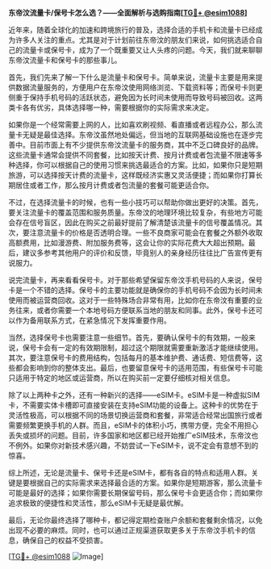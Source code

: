 **东帝汶流量卡/保号卡怎么选？——全面解析与选购指南[[TG💪+ @esim1088](https://t.me/s/esim1088)]**

近年来，随着全球化的加速和跨境旅行的普及，选择合适的手机卡和流量卡已经成为许多人关注的重点。尤其是对于计划前往东帝汶的朋友们来说，如何挑选适合自己的流量卡或保号卡，成为了一个既重要又让人头疼的问题。今天，我们就来聊聊东帝汶流量卡和保号卡的那些事儿。

首先，我们先来了解一下什么是流量卡和保号卡。简单来说，流量卡主要是用来提供数据流量服务的，方便用户在东帝汶使用网络浏览、下载资料等；而保号卡则更侧重于保持手机号码的活跃状态，避免因为长时间未使用而导致号码被回收。这两类卡各有优劣，具体选择哪一种，需要根据你的实际需求来决定。

如果你是一个经常需要上网的人，比如喜欢刷视频、看直播或者远程办公，那么流量卡无疑是最佳选择。东帝汶虽然地处偏远，但当地的互联网基础设施也在逐步完善中。目前市面上有不少提供东帝汶流量卡的服务商，其中不乏口碑良好的品牌。这些流量卡通常会提供不同套餐，比如按天计费、按月计费或者包流量不限速等多种选择，你可以根据自己的使用习惯来挑选最适合的方案。比如，如果你只是短期旅游，可以选择按天计费的流量卡，这样既经济实惠又灵活便捷；而如果你打算长期居住或者工作，那么按月计费或者包流量的套餐可能更适合你。

不过，在选择流量卡的时候，也有一些小技巧可以帮助你做出更好的决策。首先，要关注流量卡的覆盖范围和服务质量。东帝汶的地理环境比较复杂，有些地方可能会存在信号盲区，因此在购买之前最好提前了解清楚该流量卡的信号覆盖情况。其次，要注意流量卡的价格是否透明合理。一些不良商家可能会在套餐之外额外收取高额费用，比如漫游费、附加服务费等，这会让你的实际花费大大超出预期。最后，建议多参考其他用户的评价和反馈，毕竟别人的亲身经历往往比广告宣传更有说服力。

说完流量卡，再来看看保号卡。对于那些希望保留东帝汶手机号码的人来说，保号卡是一个不错的选择。保号卡的主要功能就是确保你的手机号码不会因为长时间未使用而被运营商回收。这对于一些特殊场合非常有用，比如你在东帝汶有重要的业务往来，或者你需要一个本地号码方便联系当地的朋友和同事。此外，保号卡还可以作为备用联系方式，在紧急情况下发挥重要作用。

当然，选择保号卡也需要注意一些细节。首先，要确认保号卡的有效期，一般来说，保号卡会有一定的有效期限制，超过这个期限就需要重新激活才能继续使用。其次，要注意保号卡的费用结构，包括每月的基本维护费、通话费、短信费等，这些都会影响到你的整体支出。最后，也要留意保号卡的适用范围，有些保号卡可能只适用于特定的地区或运营商，所以在购买前一定要仔细核对相关信息。

除了以上两种卡之外，还有一种新兴的选择——eSIM卡。eSIM卡是一种虚拟SIM卡，不需要实体卡槽即可直接安装在支持eSIM功能的设备上。这种卡的优势在于灵活性极高，可以根据不同的场景切换运营商和套餐，非常适合经常出国旅行或者需要频繁更换手机的人群。而且，eSIM卡的体积小巧，携带方便，完全不用担心丢失或损坏的问题。目前，许多国家和地区都已经开始推广eSIM技术，东帝汶也不例外。如果你对新技术感兴趣，不妨尝试一下eSIM卡，说不定会有意想不到的惊喜。

综上所述，无论是流量卡、保号卡还是eSIM卡，都有各自的特点和适用人群。关键是要根据自己的实际需求来选择最合适的方案。如果你是短期游客，那么流量卡可能是最好的选择；如果你需要长期保留号码，那么保号卡会更适合你；而如果你追求极致的便捷性和灵活性，那么eSIM卡无疑是最优解。

最后，无论你最终选择了哪种卡，都记得定期检查账户余额和套餐剩余情况，以免出现不必要的麻烦。同时，也可以通过正规渠道获取更多关于东帝汶手机卡的信息，确保自己的权益不受损害。

[[TG💪+ @esim1088](https://t.me/s/esim1088) ![Image](https://i.postimg.cc/4NQfJmqS/Snipaste-2025-05-13-00-14-12.png)]